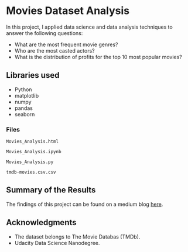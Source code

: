 # Movies Dataset Analysis

In this project, I applied data science and data analysis techniques to answer the following questions:
* What are the most frequent movie genres?
* Who are the most casted actors?
* What is the distribution of profits for the top 10 most popular movies?

## Libraries used

* Python 
* matplotlib
* numpy
* pandas
* seaborn

### Files

```
Movies_Analysis.html
```
```
Movies_Analysis.ipynb
```
```
Movies_Analysis.py
```
```
tmdb-movies.csv.csv
```

## Summary of the Results 

The findings of this project can be found on a medium blog [here](https://medium.com/@fatima.alghamdi/who-is-the-most-casted-actor-movies-dataset-analysis-e79bc8d77f07).


## Acknowledgments

* The dataset belongs to The Movie Databas (TMDb).
* Udacity Data Science Nanodegree.
